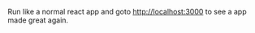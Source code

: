 
Run like a normal react app and goto [http://localhost:3000](http://localhost:3000) to see a app made great again.